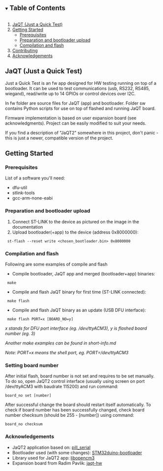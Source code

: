 <!-- TABLE OF CONTENTS -->
<details open="open">
  <summary><h2 style="display: inline-block">Table of Contents</h2></summary>
  <ol>
    <li>
      <a href="#JaQT-(Just-a-Quikt-Test-)">JaQT (Just a Quick Test)</a>
    </li>
    <li>
      <a href="#getting-started">Getting Started</a>
      <ul>
        <li><a href="#prerequisites">Prerequisites</a></li>
        <li><a href="#preparation-and-bootloader-upload">Preparation and bootloader upload</a></li>
        <li><a href="#compilation-and-flash">Compilation and flash</a></li>
      </ul>
    </li>
    <li><a href="#contributing">Contributing</a></li>
    <li><a href="#acknowledgements">Acknowledgements</a></li>
  </ol>
</details>


## JaQT (Just a Quick Test)

Just a Quick Test is an fw app designed for HW testing running on top of a bootloader. 
It can be used to test communications (usb, RS232, RS485, wiegand), read/write up to 14 GPIOs or control devices over I2C.

In fw folder are source files for JaQT (app) and bootloader.
Folder sw contains Python scripts for use on top of flashed and running JaQT board.

Firmware implementation is based on user expansion board (see acknowledgments). Project can be easily modified to suit your needs.

If you find a description of "JaQT2" somewhere in this project, don't panic - this is just a newer, compatible version of the project.

## Getting Started

### Prerequisites

List of a software you'll need:

  * dfu-util
  * stlink-tools
  * gcc-arm-none-eabi

### Preparation and bootloader upload
1. Connect ST-LINK to the device as pictured on the image in the documentation
2. Upload bootloader(+app) to the device (address 0x8000000):
```
 st-flash --reset write <chosen_bootloader.bin> 0x8000000
```

### Compilation and flash
Following are some examples of compile and flash

- Compile bootloader, JaQT app and merged (bootloader+app) binaries:
```
 make
```
- Compile and flash JaQT binary for first time (ST-LINK connected):
```
 make flash
```
- Compile and flash JaQT binary as an update (USB DFU interface):

```
 make flash PORT=x [BOARD_NO=y]
```
_x stands for DFU port interface (eg. /dev/ttyACM3), y is flashed board number (eg. 3)_

_Another make examples can be found in short-info.md_

_Note: PORT=x means the shell port, eg. PORT=/dev/ttyACM3_

### Setting board number

After initial flash, board number is not set and requires to be set manually. To do so,
open JaQT2 control interface (usually using screen on port /dev/ttyACM3 with baudrate 115200) and run command:

```
board_no set [number]
```
After successful change the board should restart itself automatically. To check if board number has been successfully changed,
check board number checksum (should be 255 - [number]) using command:

```
board_no checksum
```


### Acknowledgements

* JaQT2 application based on: [pill_serial](https://github.com/satoshinm/pill_serial)
* Bootloader used (with some changes): [STM32duino-bootloader](https://github.com/rogerclarkmelbourne/STM32duino-bootloader)
* Library used for JaQT2 app: [libopencm3](https://github.com/libopencm3/libopencm3)
* Expansion board from Radim Pavlik: [jaqt-hw](https://github.com/RadimPavlik/JaQT2)
